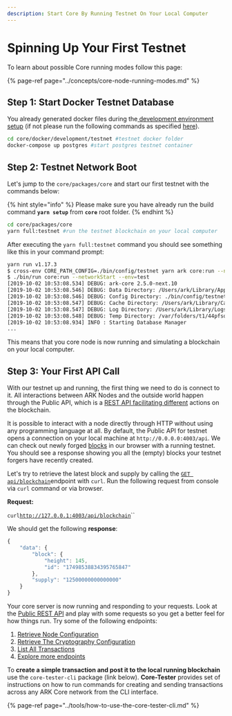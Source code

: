 ```yaml
---
description: Start Core By Running Testnet On Your Local Computer
---
```


# Spinning Up Your First Testnet

To learn about possible Core running modes follow this page:

{% page-ref page="../concepts/core-node-running-modes.md" %}

## Step 1: Start Docker Testnet Database

You already generated docker files during the[ development environment setup](setting-up-your-development-environment/#step-7-1-database-setup-using-docker) \(if not please run the following commands as specified [here](setting-up-your-development-environment/#step-7-1-database-setup-using-docker)\).

```bash
cd core/docker/development/testnet #testnet docker folder
docker-compose up postgres #start postgres testnet container
```

## Step 2: Testnet Network Boot

Let's jump to the `core/packages/core` and start our first testnet with the commands below:

{% hint style="info" %}
Please make sure you have already run the build command **`yarn setup`** from **`core`** root folder.
{% endhint %}

```bash
cd core/packages/core 
yarn full:testnet #run the testnet blockchain on your local computer
```

After executing the `yarn full:testnet` command you should see something like this in your command prompt:

```bash
yarn run v1.17.3
$ cross-env CORE_PATH_CONFIG=./bin/config/testnet yarn ark core:run --networkStart --env=test
$ ./bin/run core:run --networkStart --env=test
[2019-10-02 10:53:08.534] DEBUG: ark-core 2.5.0-next.10
[2019-10-02 10:53:08.546] DEBUG: Data Directory: /Users/ark/Library/Application Support/ark-core/testnet
[2019-10-02 10:53:08.546] DEBUG: Config Directory: ./bin/config/testnet
[2019-10-02 10:53:08.547] DEBUG: Cache Directory: /Users/ark/Library/Caches/ark-core/testnet
[2019-10-02 10:53:08.547] DEBUG: Log Directory: /Users/ark/Library/Logs/ark-core/testnet
[2019-10-02 10:53:08.548] DEBUG: Temp Directory: /var/folders/t1/44pfsqf54tg2xnl6rwn8bp7h0000gn/T/ark-core/testnet
[2019-10-02 10:53:08.934] INFO : Starting Database Manager
...
```

This means that you core node is now running and simulating a blockchain on your local computer.  

## Step 3: Your First API Call

With our testnet up and running, the first thing we need to do is connect to it. All interactions between ARK Nodes and the outside world happen through the Public API, which is a [REST API facilitating different](https://api.ark.dev) actions on the blockchain.

It is possible to interact with a node directly through HTTP without using any programming language at all. By default, the Public API for testnet opens a connection on your local machine at `http://0.0.0.0:4003/api`. We can check out newly forged [blocks](http://0.0.0.0:4003/api/blocks) in our browser with a running testnet. You should see a response showing you all the \(empty\) blocks your testnet forgers have recently created.

Let's try to retrieve the latest block and supply by calling  the [`GET api/blockchain`](https://api.ark.dev/public/endpoints/blockchain/)endpoint with `curl`.  Run the following request from console via `curl` command or via browser.

**Request:**

`curl`[`http://127.0.0.1:4003/api/blockchain`](http://127.0.0.1:4003/api/blockchain)\`\`

We should get the following **response**:

```javascript
{
    "data": {
        "block": {
            "height": 145,
            "id": "17498538834395765847"
        },
        "supply": "12500000000000000"
    }
}
```

Your core server is now running and responding to your requests. Look at the [Public REST API](https://api.ark.dev) and play with some requests so you get a better feel for how things run. Try some of the following endpoints:

1. [Retrieve Node Configuration](https://api.ark.dev/public-rest-api/endpoints/node#retrieve-the-configuration)
2. [Retrieve The Cryptography Configuration](https://api.ark.dev/public-rest-api/endpoints/node#retrieve-the-cryptography-configuration)
3. [List All Transactions](https://api.ark.dev/public-rest-api/endpoints/transactions#list-all-transactions)
4. [Explore more endpoints](https://api.ark.dev)

To **create a simple transaction and post it to the local running blockchain** use the `core-tester-cli` package \(link below\). **Core-Tester** provides set of instructions on how to run commands for creating and sending transactions across any ARK Core network from the CLI interface.

{% page-ref page="../tools/how-to-use-the-core-tester-cli.md" %}

